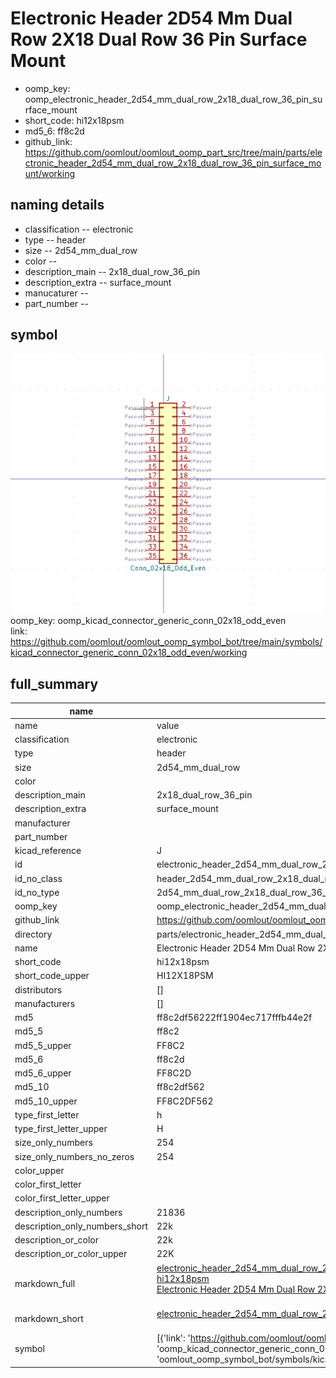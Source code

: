 # Electronic Header 2D54 Mm Dual Row 2X18 Dual Row 36 Pin Surface Mount

  
* oomp_key: oomp_electronic_header_2d54_mm_dual_row_2x18_dual_row_36_pin_surface_mount 
* short_code: hi12x18psm
* md5_6: ff8c2d  
* github_link: https://github.com/oomlout/oomlout_oomp_part_src/tree/main/parts/electronic_header_2d54_mm_dual_row_2x18_dual_row_36_pin_surface_mount/working  
## naming details
* classification -- electronic
* type -- header
* size -- 2d54_mm_dual_row
* color -- 
* description_main -- 2x18_dual_row_36_pin
* description_extra -- surface_mount
* manucaturer -- 
* part_number -- 



## symbol

![](symbol/0/working/working_600.png)  
oomp_key: oomp_kicad_connector_generic_conn_02x18_odd_even  
link: https://github.com/oomlout/oomlout_oomp_symbol_bot/tree/main/symbols/kicad_connector_generic_conn_02x18_odd_even/working  


## full_summary
| name | value | 
| --- | --- | 
| name | value | 
| classification | electronic | 
| type | header | 
| size | 2d54_mm_dual_row | 
| color |  | 
| description_main | 2x18_dual_row_36_pin | 
| description_extra | surface_mount | 
| manufacturer |  | 
| part_number |  | 
| kicad_reference | J | 
| id | electronic_header_2d54_mm_dual_row_2x18_dual_row_36_pin_surface_mount | 
| id_no_class | header_2d54_mm_dual_row_2x18_dual_row_36_pin_surface_mount | 
| id_no_type | 2d54_mm_dual_row_2x18_dual_row_36_pin_surface_mount | 
| oomp_key | oomp_electronic_header_2d54_mm_dual_row_2x18_dual_row_36_pin_surface_mount | 
| github_link | https://github.com/oomlout/oomlout_oomp_part_src/tree/main/parts/electronic_header_2d54_mm_dual_row_2x18_dual_row_36_pin_surface_mount/working | 
| directory | parts/electronic_header_2d54_mm_dual_row_2x18_dual_row_36_pin_surface_mount | 
| name | Electronic Header 2D54 Mm Dual Row 2X18 Dual Row 36 Pin Surface Mount | 
| short_code | hi12x18psm | 
| short_code_upper | HI12X18PSM | 
| distributors | [] | 
| manufacturers | [] | 
| md5 | ff8c2df56222ff1904ec717fffb44e2f | 
| md5_5 | ff8c2 | 
| md5_5_upper | FF8C2 | 
| md5_6 | ff8c2d | 
| md5_6_upper | FF8C2D | 
| md5_10 | ff8c2df562 | 
| md5_10_upper | FF8C2DF562 | 
| type_first_letter | h | 
| type_first_letter_upper | H | 
| size_only_numbers | 254 | 
| size_only_numbers_no_zeros | 254 | 
| color_upper |  | 
| color_first_letter |  | 
| color_first_letter_upper |  | 
| description_only_numbers | 21836 | 
| description_only_numbers_short | 22k | 
| description_or_color | 22k | 
| description_or_color_upper | 22K | 
| markdown_full | [electronic_header_2d54_mm_dual_row_2x18_dual_row_36_pin_surface_mount](https://github.com/oomlout/oomlout_oomp_part_src/tree/main/parts/electronic_header_2d54_mm_dual_row_2x18_dual_row_36_pin_surface_mount/working)<br>[hi12x18psm](https://github.com/oomlout/oomlout_oomp_part_src/tree/main/parts/electronic_header_2d54_mm_dual_row_2x18_dual_row_36_pin_surface_mount/working)<br>[Electronic Header 2D54 Mm Dual Row 2X18 Dual Row 36 Pin Surface Mount](https://github.com/oomlout/oomlout_oomp_part_src/tree/main/parts/electronic_header_2d54_mm_dual_row_2x18_dual_row_36_pin_surface_mount/working)<br><br> | 
| markdown_short | [electronic_header_2d54_mm_dual_row_2x18_dual_row_36_pin_surface_mount](https://github.com/oomlout/oomlout_oomp_part_src/tree/main/parts/electronic_header_2d54_mm_dual_row_2x18_dual_row_36_pin_surface_mount/working)<br><br> | 
| symbol | [{'link': 'https://github.com/oomlout/oomlout_oomp_symbol_bot/tree/main/symbols/kicad_connector_generic_conn_02x18_odd_even', 'oomp_key': 'oomp_kicad_connector_generic_conn_02x18_odd_even', 'directory': 'oomlout_oomp_symbol_bot/symbols/kicad_connector_generic_conn_02x18_odd_even//working/working.kicad_sym'}] | 
